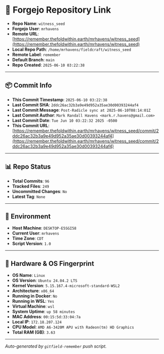 # 🔗 Forgejo Repository Link

- **Repo Name**: `witness_seed`
- **Forgejo User**: `mrhavens`
- **Remote URL**: [https://remember.thefoldwithin.earth/mrhavens/witness_seed](https://remember.thefoldwithin.earth/mrhavens/witness_seed)
- **Local Repo Path**: `/home/mrhavens/fieldcraft/witness_seed`
- **Remote Label**: `remember`
- **Default Branch**: `main`
- **Repo Created**: `2025-06-10 03:22:38`

---

## 📦 Commit Info

- **This Commit Timestamp**: `2025-06-10 03:22:38`
- **Last Commit SHA**: `2ddc26ac32b3a9e49d952a35ae30d00393244af4`
- **Last Commit Message**: `Post-Radicle sync at 2025-06-10T08:14:01Z`
- **Last Commit Author**: `Mark Randall Havens <mark.r.havens@gmail.com>`
- **Last Commit Date**: `Tue Jun 10 03:22:32 2025 -0500`
- **This Commit URL**: [https://remember.thefoldwithin.earth/mrhavens/witness_seed/commit/2ddc26ac32b3a9e49d952a35ae30d00393244af4](https://remember.thefoldwithin.earth/mrhavens/witness_seed/commit/2ddc26ac32b3a9e49d952a35ae30d00393244af4)

---

## 📊 Repo Status

- **Total Commits**: `96`
- **Tracked Files**: `249`
- **Uncommitted Changes**: `No`
- **Latest Tag**: `None`

---

## 🧭 Environment

- **Host Machine**: `DESKTOP-E5SGI58`
- **Current User**: `mrhavens`
- **Time Zone**: `CDT`
- **Script Version**: `1.0`

---

## 🧬 Hardware & OS Fingerprint

- **OS Name**: `Linux`
- **OS Version**: `Ubuntu 24.04.2 LTS`
- **Kernel Version**: `5.15.167.4-microsoft-standard-WSL2`
- **Architecture**: `x86_64`
- **Running in Docker**: `No`
- **Running in WSL**: `Yes`
- **Virtual Machine**: `wsl`
- **System Uptime**: `up 58 minutes`
- **MAC Address**: `00:15:5d:33:04:7a`
- **Local IP**: `172.18.207.124`
- **CPU Model**: `AMD A6-3420M APU with Radeon(tm) HD Graphics`
- **Total RAM (GB)**: `3.63`

---

_Auto-generated by `gitfield-remember` push script._
